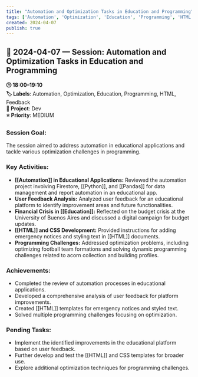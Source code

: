 ```yaml
---
title: "Automation and Optimization Tasks in Education and Programming"
tags: ['Automation', 'Optimization', 'Education', 'Programming', 'HTML', 'Feedback']
created: 2024-04-07
publish: true
---
```


## 📅 2024-04-07 — Session: Automation and Optimization Tasks in Education and Programming

**🕒 18:00–19:10**  
**🏷️ Labels**: Automation, Optimization, Education, Programming, HTML, Feedback  
**📂 Project**: Dev  
**⭐ Priority**: MEDIUM  


### Session Goal:
The session aimed to address automation in educational applications and tackle various optimization challenges in programming.

### Key Activities:
- **[[Automation]] in Educational Applications:** Reviewed the automation project involving Firestore, [[Python]], and [[Pandas]] for data management and report automation in an educational app.
- **User Feedback Analysis:** Analyzed user feedback for an educational platform to identify improvement areas and future functionalities.
- **Financial Crisis in [[Education]]:** Reflected on the budget crisis at the University of Buenos Aires and discussed a digital campaign for budget updates.
- **[[HTML]] and CSS Development:** Provided instructions for adding emergency notices and styling text in [[HTML]] documents.
- **Programming Challenges:** Addressed optimization problems, including optimizing football team formations and solving dynamic programming challenges related to acorn collection and building profiles.

### Achievements:
- Completed the review of automation processes in educational applications.
- Developed a comprehensive analysis of user feedback for platform improvements.
- Created [[HTML]] templates for emergency notices and styled text.
- Solved multiple programming challenges focusing on optimization.

### Pending Tasks:
- Implement the identified improvements in the educational platform based on user feedback.
- Further develop and test the [[HTML]] and CSS templates for broader use.
- Explore additional optimization techniques for programming challenges.

